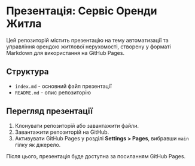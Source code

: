 
# Презентація: Сервіс Оренди Житла

Цей репозиторій містить презентацію на тему автоматизації та управління орендою житлової нерухомості, створену у форматі Markdown для використання на GitHub Pages.

## Структура

- `index.md` - основний файл презентації
- `README.md` - опис репозиторію

## Перегляд презентації

1. Клонувати репозиторій або завантажити файли.
2. Завантажити репозиторій на GitHub.
3. Активувати GitHub Pages у розділі **Settings > Pages**, вибравши `main` гілку як джерело.

Після цього, презентація буде доступна за посиланням GitHub Pages.
